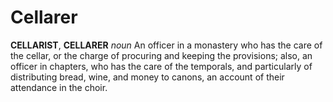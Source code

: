 # Cellarer

**CELLARIST**, **CELLARER** _noun_ An officer in a monastery who has the care of the cellar, or the charge of procuring and keeping the provisions; also, an officer in chapters, who has the care of the temporals, and particularly of distributing bread, wine, and money to canons, an account of their attendance in the choir.